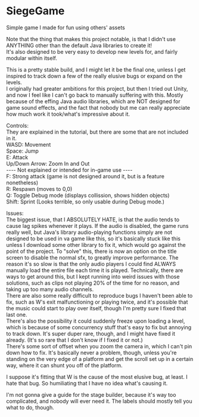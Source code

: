 # SiegeGame
Simple game I made for fun using others' assets

Note that the thing that makes this project notable, is that I didn't use ANYTHING other than the default Java libraries to create it!  
It's also designed to be very easy to develop new levels for, and fairly modular within itself.

This is a pretty stable build, and I might let it be the final one, unless I get inspired to track down a few of the really elusive bugs or expand on the levels.  
I originally had greater ambitions for this project, but then I tried out Unity, and now I feel like I can't go back to manually suffering with this. Mostly because of the effing Java audio libraries, which are NOT designed for game sound effects, and the fact that nobody but me can really appreciate how much work it took/what's impressive about it.

Controls:  
They are explained in the tutorial, but there are some that are not included in it.  
WASD: Movement  
Space: Jump  
E: Attack  
Up/Down Arrow: Zoom In and Out  
---- Not explained or intended for in-game use ----  
F: Strong attack (game is not designed around it, but is a feature nonetheless)  
R: Respawn (moves to 0,0)  
Q: Toggle Debug mode (displays collission, shows hidden objects)  
Shift: Sprint (Looks terrible, so only usable during Debug mode.)  


Issues:  
The biggest issue, that I ABSOLUTELY HATE, is that the audio tends to cause lag spikes whenever it plays. If the audio is disabled, the game runs really well, but Java's library audio-playing functions simply are not designed to be used in va game like this, so it's basically stuck like this unless I download some other library to fix it, which would go against the point of the project. To "solve" this, there is now an option on the title screen to disable the normal sfx, to greatly improve performance. The reason it's so slow is that the only audio players I could find ALWAYS manually load the entire file each time it is played. Technically, there are ways to get around this, but I kept running into weird issues with those solutions, such as clips not playing 20% of the time for no reason, and taking up too many audio channels.  
There are also some really difficult to reproduce bugs I haven't been able to fix, such as W's exit malfunctioning or playing twice, and it's possible that the music could start to play over itself, though I'm pretty sure I fixed that last one.   
There's also the possibility it could suddenly freeze upon loading a level, which is because of some concurrency stuff that's easy to fix but annoying to track down. It's super duper rare, though, and I might have fixed it already. (It's so rare that I don't know if I fixed it or not.)  
There's some sort of offset when you zoom the camera in, which I can't pin down how to fix. It's basically never a problem, though, unless you're standing on the very edge of a platform and get the scroll set up in a certain way, where it can shunt you off of the platform.  

I suppose it's fitting that W is the cause of the most elusive bug, at least. I hate that bug. So humiliating that I have no idea what's causing it.  


I'm not gonna give a guide for the stage builder, because it's way too complicated, and nobody will ever need it. The labels should mostly tell you what to do, though.  
